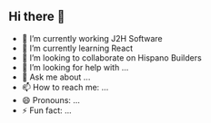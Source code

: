 ## Hi there 👋



- 🔭 I’m currently working J2H Software
- 🌱 I’m currently learning React
- 👯 I’m looking to collaborate on Hispano Builders
- 🤔 I’m looking for help with ...
- 💬 Ask me about ...
- 📫 How to reach me: ...
- 😄 Pronouns: ...
- ⚡ Fun fact: ...
